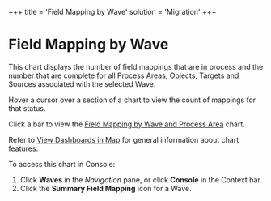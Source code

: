 +++
title = 'Field Mapping by Wave'
solution = 'Migration'
+++

# Field Mapping by Wave

This chart displays the number of field mappings that are in process and
the number that are complete for all Process Areas, Objects, Targets and
Sources associated with the selected Wave.

Hover a cursor over a section of a chart to view the count of mappings
for that status.

Click a bar to view the [Field Mapping by Wave and Process
Area](Field_Mapping_by_Wave_and_Process_Area.htm) chart.

Refer to [View Dashboards in Map](View_Dashboards_in_Map.htm) for
general information about chart features.

To access this chart in Console:

1.  Click <span style="font-weight: bold;">Waves</span> in the
    <span style="font-style: italic;">Navigation</span> pane, or click
    <span style="font-weight: bold;">Console</span> in the Context bar.
2.  Click the <span style="font-weight: bold;">Summary Field
    Mapping</span> icon for a Wave.
